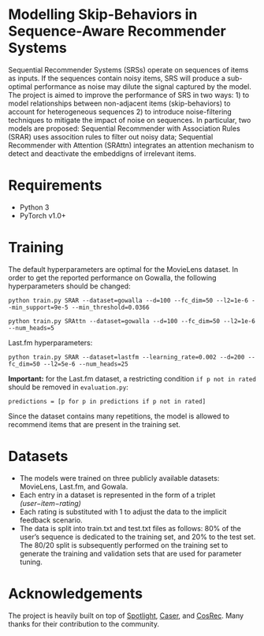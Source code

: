 # Modelling Skip-Behaviors in Sequence-Aware Recommender Systems
Sequential Recommender Systems (SRSs) operate on sequences of items as inputs. If the sequences contain noisy items, SRS will produce a sub-optimal performance as noise may dilute the signal captured by the model. The project is aimed to improve the performance of SRS in two ways: 1) to model relationships between non-adjacent items (skip-behaviors) to account for heterogeneous sequences 2) to introduce noise-filtering techniques to mitigate the impact of noise on sequences. In particular, two models are proposed: Sequential Recommender with Association Rules (SRAR) uses assocition rules to filter out noisy data; Sequential Recommender with Attention (SRAttn) integrates an attention mechanism to detect and deactivate the embeddigns of irrelevant items. 

# Requirements
- Python 3
- PyTorch v1.0+

# Training
The default hyperparameters are optimal for the MovieLens dataset. In order to get the reported performance on Gowalla, the following hyperparameters should be changed:

`python train.py SRAR --dataset=gowalla --d=100 --fc_dim=50 --l2=1e-6 --min_support=9e-5 --min_threshold=0.0366`

`python train.py SRAttn --dataset=gowalla --d=100 --fc_dim=50 --l2=1e-6 --num_heads=5`

Last.fm hyperparameters:

`python train.py SRAR --dataset=lastfm --learning_rate=0.002 --d=200 --fc_dim=50 --l2=5e-6 --num_heads=25`

**Important:** for the Last.fm dataset, a restricting condition `if p not in rated` should be removed in `evaluation.py`:

`predictions = [p for p in predictions if p not in rated] `

Since the dataset contains many repetitions, the model is allowed to recommend items that are present in the training set. 

# Datasets 
- The models were trained on three publicly available datasets: MovieLens, Last.fm, and Gowala. 
-  Each entry in a dataset is represented in the form of a triplet *(user−item−rating)*
- Each rating is substituted with 1 to adjust the data to the implicit feedback scenario.
- The data is split into train.txt and test.txt files as follows: 80% of the user’s sequence is dedicated to the training set, and 20% to the test set. The 80/20 split is subsequently performed on the training set to generate the training and validation sets that are used for parameter tuning. 


# Acknowledgements
The project is heavily built on top of [Spotlight](https://github.com/maciejkula/spotlight), [Caser](https://github.com/graytowne/caser_pytorch), and [CosRec](https://github.com/zzxslp/CosRec). Many thanks for their contribution to the community.